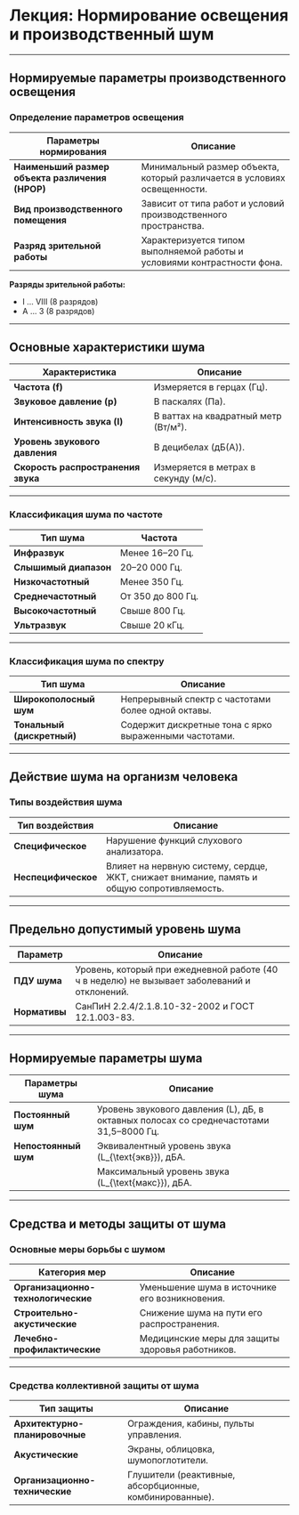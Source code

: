 # **Лекция: Нормирование освещения и производственный шум**

---

## **Нормируемые параметры производственного освещения**

### **Определение параметров освещения**

| **Параметры нормирования**                                     | **Описание**                                                                 |
|----------------------------------------------------------------|------------------------------------------------------------------------------|
| **Наименьший размер объекта различения (НРОР)**                 | Минимальный размер объекта, который различается в условиях освещенности.    |
| **Вид производственного помещения**                            | Зависит от типа работ и условий производственного пространства.             |
| **Разряд зрительной работы**                                   | Характеризуется типом выполняемой работы и условиями контрастности фона.    |

**Разряды зрительной работы:**
- I ... VIII (8 разрядов)
- A ... 3 (8 разрядов)

---

## **Основные характеристики шума**

| **Характеристика**                 | **Описание**                                |
|-----------------------------------|---------------------------------------------|
| **Частота (f)**                    | Измеряется в герцах (Гц).                   |
| **Звуковое давление (p)**          | В паскалях (Па).                            |
| **Интенсивность звука (I)**        | В ваттах на квадратный метр (Вт/м²).        |
| **Уровень звукового давления**     | В децибелах (дБ(A)).                        |
| **Скорость распространения звука** | Измеряется в метрах в секунду (м/с).        |

---

### **Классификация шума по частоте**

| **Тип шума**                | **Частота**                               |
|-----------------------------|-------------------------------------------|
| **Инфразвук**               | Менее 16–20 Гц.                          |
| **Слышимый диапазон**       | 20–20 000 Гц.                            |
| **Низкочастотный**          | Менее 350 Гц.                            |
| **Среднечастотный**         | От 350 до 800 Гц.                        |
| **Высокочастотный**         | Свыше 800 Гц.                            |
| **Ультразвук**              | Свыше 20 кГц.                            |

---

### **Классификация шума по спектру**

| **Тип шума**                | **Описание**                                                                                 |
|-----------------------------|---------------------------------------------------------------------------------------------|
| **Широкополосный шум**      | Непрерывный спектр с частотами более одной октавы.                                          |
| **Тональный (дискретный)**  | Содержит дискретные тона с ярко выраженными частотами.                                      |

---

## **Действие шума на организм человека**

### **Типы воздействия шума**

| **Тип воздействия**         | **Описание**                                                                                  |
|-----------------------------|----------------------------------------------------------------------------------------------|
| **Специфическое**           | Нарушение функций слухового анализатора.                                                    |
| **Неспецифическое**         | Влияет на нервную систему, сердце, ЖКТ, снижает внимание, память и общую сопротивляемость.  |

---

## **Предельно допустимый уровень шума**

| **Параметр**                           | **Описание**                                                                                  |
|---------------------------------------|---------------------------------------------------------------------------------------------|
| **ПДУ шума**                          | Уровень, который при ежедневной работе (40 ч в неделю) не вызывает заболеваний и отклонений. |
| **Нормативы**                         | СанПиН 2.2.4/2.1.8.10-32-2002 и ГОСТ 12.1.003-83.                                           |

---

## **Нормируемые параметры шума**

| **Параметры шума**                     | **Описание**                                                                                 |
|---------------------------------------|--------------------------------------------------------------------------------------------|
| **Постоянный шум**                     | Уровень звукового давления \(L\), дБ, в октавных полосах со среднечастотами 31,5–8000 Гц.   |
| **Непостоянный шум**                   | Эквивалентный уровень звука \(L_{\text{экв}}\), дБА.                                        |
|                                       | Максимальный уровень звука \(L_{\text{макс}}\), дБА.                                        |

---

## **Средства и методы защиты от шума**

### **Основные меры борьбы с шумом**

| **Категория мер**                       | **Описание**                                                                                 |
|----------------------------------------|--------------------------------------------------------------------------------------------|
| **Организационно-технологические**     | Уменьшение шума в источнике его возникновения.                                              |
| **Строительно-акустические**           | Снижение шума на пути его распространения.                                                 |
| **Лечебно-профилактические**           | Медицинские меры для защиты здоровья работников.                                            |

---

### **Средства коллективной защиты от шума**

| **Тип защиты**                         | **Описание**                                                                               |
|----------------------------------------|------------------------------------------------------------------------------------------|
| **Архитектурно-планировочные**         | Ограждения, кабины, пульты управления.                                                   |
| **Акустические**                       | Экраны, облицовка, шумопоглотители.                                                      |
| **Организационно-технические**         | Глушители (реактивные, абсорбционные, комбинированные).                                   |

